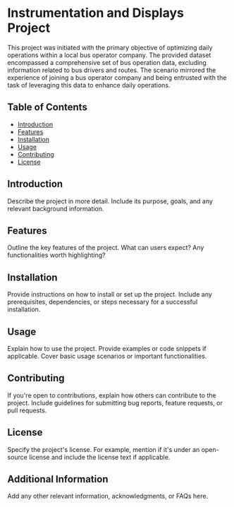 # Instrumentation and Displays Project
This project was initiated with the primary objective of optimizing daily operations within a local bus operator company. The provided dataset encompassed a comprehensive set of bus operation data, 
excluding information related to bus drivers and routes. The scenario mirrored the experience of joining a bus operator company and being entrusted with the task of leveraging this data to enhance daily operations.


## Table of Contents
- [Introduction](#introduction)
- [Features](#features)
- [Installation](#installation)
- [Usage](#usage)
- [Contributing](#contributing)
- [License](#license)

## Introduction

Describe the project in more detail. Include its purpose, goals, and any relevant background information.

## Features

Outline the key features of the project. What can users expect? Any functionalities worth highlighting?

## Installation

Provide instructions on how to install or set up the project. Include any prerequisites, dependencies, or steps necessary for a successful installation.

## Usage

Explain how to use the project. Provide examples or code snippets if applicable. Cover basic usage scenarios or important functionalities.

## Contributing

If you're open to contributions, explain how others can contribute to the project. Include guidelines for submitting bug reports, feature requests, or pull requests.

## License

Specify the project's license. For example, mention if it's under an open-source license and include the license text if applicable.

## Additional Information

Add any other relevant information, acknowledgments, or FAQs here.

